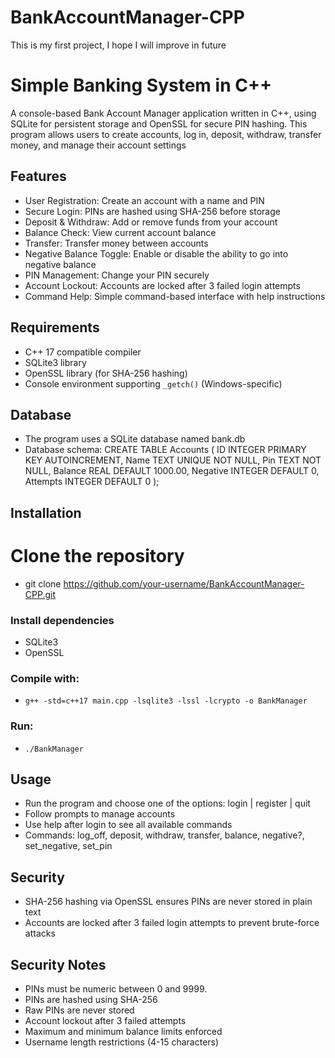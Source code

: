 # BankAccountManager-CPP
This is my first project, I hope I will improve in future

# Simple Banking System in C++
A console-based Bank Account Manager application written in C++, using SQLite for persistent storage and OpenSSL for secure PIN hashing. This program allows users to create accounts, log in, deposit, withdraw, transfer money, and manage their account settings

## Features
- User Registration: Create an account with a name and PIN
- Secure Login: PINs are hashed using SHA-256 before storage
- Deposit & Withdraw: Add or remove funds from your account
- Balance Check: View current account balance
- Transfer: Transfer money between accounts
- Negative Balance Toggle: Enable or disable the ability to go into negative balance
- PIN Management: Change your PIN securely
- Account Lockout: Accounts are locked after 3 failed login attempts
- Command Help: Simple command-based interface with help instructions

## Requirements
- C++ 17 compatible compiler
- SQLite3 library
- OpenSSL library (for SHA-256 hashing)
- Console environment supporting `_getch()` (Windows-specific)

## Database
- The program uses a SQLite database named bank.db
- Database schema:
CREATE TABLE Accounts (
    ID INTEGER PRIMARY KEY AUTOINCREMENT,
    Name TEXT UNIQUE NOT NULL,
    Pin TEXT NOT NULL,
    Balance REAL DEFAULT 1000.00,
    Negative INTEGER DEFAULT 0,
    Attempts INTEGER DEFAULT 0
);

## Installation
# Clone the repository
- git clone https://github.com/your-username/BankAccountManager-CPP.git

### Install dependencies
- SQLite3
- OpenSSL

### Compile with:
- `g++ -std=c++17 main.cpp -lsqlite3 -lssl -lcrypto -o BankManager`

### Run: 
- `./BankManager`

## Usage
- Run the program and choose one of the options: login | register | quit
- Follow prompts to manage accounts
- Use help after login to see all available commands
- Commands: log_off, deposit, withdraw, transfer, balance, negative?, set_negative, set_pin

## Security
- SHA-256 hashing via OpenSSL ensures PINs are never stored in plain text
- Accounts are locked after 3 failed login attempts to prevent brute-force attacks

## Security Notes
- PINs must be numeric between 0 and 9999.
- PINs are hashed using SHA-256
- Raw PINs are never stored
- Account lockout after 3 failed attempts
- Maximum and minimum balance limits enforced
- Username length restrictions (4-15 characters)
